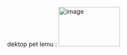 
dektop pet lemu : <img width="142" height="92" alt="image" src="https://github.com/user-attachments/assets/a7ca1046-ff3f-4c5f-b835-4210389722eb" />
